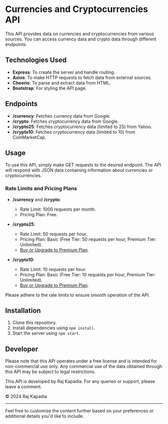# Currencies and Cryptocurrencies API

This API provides data on currencies and cryptocurrencies from various sources. You can access currency data and crypto data through different endpoints.

## Technologies Used

- **Express**: To create the server and handle routing.
- **Axios**: To make HTTP requests to fetch data from external sources.
- **Cheerio**: To parse and extract data from HTML.
- **Bootstrap**: For styling the API page.

## Endpoints

- **/currency**: Fetches currency data from Google.
- **/crypto**: Fetches cryptocurrency data from Google.
- **/crypto25**: Fetches cryptocurrency data (limited to 25) from Yahoo.
- **/crypto10**: Fetches cryptocurrency data (limited to 10) from CoinMarketCap.

## Usage

To use this API, simply make GET requests to the desired endpoint. The API will respond with JSON data containing information about currencies or cryptocurrencies.

### Rate Limits and Pricing Plans

- **/currency** and **/crypto**: 
  - Rate Limit: 1000 requests per month.
  - Pricing Plan: Free.

- **/crypto25**:
  - Rate Limit: 50 requests per hour.
  - Pricing Plan: Basic (Free Tier: 50 requests per hour, Premium Tier: Unlimited). 
  - [Buy or Upgrade to Premium Plan](#).

- **/crypto10**:
  - Rate Limit: 10 requests per hour.
  - Pricing Plan: Basic (Free Tier: 10 requests per hour, Premium Tier: Unlimited).
  - [Buy or Upgrade to Premium Plan](#).

Please adhere to the rate limits to ensure smooth operation of the API.

## Installation

1. Clone this repository.
2. Install dependencies using `npm install`.
3. Start the server using `npm start`.

## Developer

Please note that this API operates under a free license and is intended for non-commercial use only. Any commercial use of the data obtained through this API may be subject to legal restrictions.

This API is developed by Raj Kapadia. For any queries or support, please leave a comment.

© 2024 Raj Kapadia

---

Feel free to customize the content further based on your preferences or additional details you'd like to include.